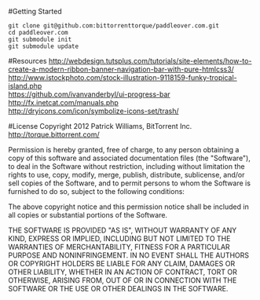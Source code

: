 #Getting Started
```
git clone git@github.com:bittorrenttorque/paddleover.com.git  
cd paddleover.com  
git submodule init  
git submodule update  
```
#Resources
http://webdesign.tutsplus.com/tutorials/site-elements/how-to-create-a-modern-ribbon-banner-navigation-bar-with-pure-htmlcss3/  
http://www.istockphoto.com/stock-illustration-9118159-funky-tropical-island.php  
https://github.com/ivanvanderbyl/ui-progress-bar  
http://fx.inetcat.com/manuals.php  
http://dryicons.com/icon/symbolize-icons-set/trash/  

#License
Copyright 2012 Patrick Williams, BitTorrent Inc.
http://torque.bittorrent.com/

Permission is hereby granted, free of charge, to any person obtaining
a copy of this software and associated documentation files (the
"Software"), to deal in the Software without restriction, including
without limitation the rights to use, copy, modify, merge, publish,
distribute, sublicense, and/or sell copies of the Software, and to
permit persons to whom the Software is furnished to do so, subject to
the following conditions:

The above copyright notice and this permission notice shall be
included in all copies or substantial portions of the Software.

THE SOFTWARE IS PROVIDED "AS IS", WITHOUT WARRANTY OF ANY KIND,
EXPRESS OR IMPLIED, INCLUDING BUT NOT LIMITED TO THE WARRANTIES OF
MERCHANTABILITY, FITNESS FOR A PARTICULAR PURPOSE AND
NONINFRINGEMENT. IN NO EVENT SHALL THE AUTHORS OR COPYRIGHT HOLDERS BE
LIABLE FOR ANY CLAIM, DAMAGES OR OTHER LIABILITY, WHETHER IN AN ACTION
OF CONTRACT, TORT OR OTHERWISE, ARISING FROM, OUT OF OR IN CONNECTION
WITH THE SOFTWARE OR THE USE OR OTHER DEALINGS IN THE SOFTWARE.